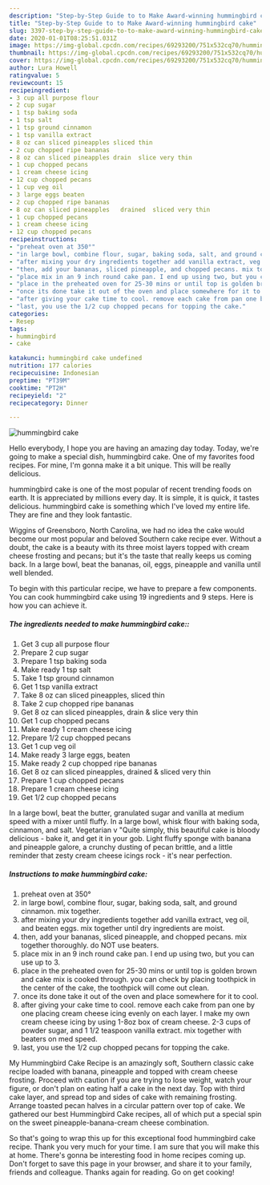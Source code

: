 ```yaml
---
description: "Step-by-Step Guide to to Make Award-winning hummingbird cake"
title: "Step-by-Step Guide to to Make Award-winning hummingbird cake"
slug: 3397-step-by-step-guide-to-to-make-award-winning-hummingbird-cake
date: 2020-01-01T08:25:51.031Z
image: https://img-global.cpcdn.com/recipes/69293200/751x532cq70/hummingbird-cake-recipe-main-photo.jpg
thumbnail: https://img-global.cpcdn.com/recipes/69293200/751x532cq70/hummingbird-cake-recipe-main-photo.jpg
cover: https://img-global.cpcdn.com/recipes/69293200/751x532cq70/hummingbird-cake-recipe-main-photo.jpg
author: Lura Howell
ratingvalue: 5
reviewcount: 15
recipeingredient:
- 3 cup all purpose flour
- 2 cup sugar
- 1 tsp baking soda
- 1 tsp salt
- 1 tsp ground cinnamon
- 1 tsp vanilla extract
- 8 oz can sliced pineapples sliced thin
- 2 cup chopped ripe bananas
- 8 oz can sliced pineapples drain  slice very thin
- 1 cup chopped pecans
- 1 cream cheese icing
- 12 cup chopped pecans
- 1 cup veg oil
- 3 large eggs beaten
- 2 cup chopped ripe bananas
- 8 oz can sliced pineapples   drained  sliced very thin
- 1 cup chopped pecans
- 1 cream cheese icing
- 12 cup chopped pecans
recipeinstructions:
- "preheat oven at 350°"
- "in large bowl, combine flour, sugar, baking soda, salt, and ground cinnamon. mix together."
- "after mixing your dry ingredients together add vanilla extract, veg oil, and beaten eggs. mix together until dry ingredients are moist."
- "then, add your bananas, sliced pineapple, and chopped pecans. mix together thoroughly. do NOT use beaters."
- "place mix in an 9 inch round cake pan. I end up using two, but you can use up to 3."
- "place in the preheated oven for 25-30 mins or until top is golden brown and cake mix is cooked through. you can check by placing toothpick in the center of the cake, the toothpick will come out clean."
- "once its done take it out of the oven and place somewhere for it to cool."
- "after giving your cake time to cool. remove each cake from pan one by one placing cream cheese icing evenly on each layer. I make my own cream cheese icing by using 1-8oz box of cream cheese. 2-3 cups of powder sugar, and 1 1/2 teaspoon vanilla extract. mix together with beaters on med speed."
- "last, you use the 1/2 cup chopped pecans for topping the cake."
categories:
- Resep
tags:
- hummingbird
- cake

katakunci: hummingbird cake undefined
nutrition: 177 calories
recipecuisine: Indonesian
preptime: "PT39M"
cooktime: "PT2H"
recipeyield: "2"
recipecategory: Dinner

---
```



![hummingbird cake](https://img-global.cpcdn.com/recipes/69293200/751x532cq70/hummingbird-cake-recipe-main-photo.jpg)

Hello everybody, I hope you are having an amazing day today. Today, we're going to make a special dish, hummingbird cake. One of my favorites food recipes. For mine, I'm gonna make it a bit unique. This will be really delicious.

hummingbird cake is one of the most popular of recent trending foods on earth. It is appreciated by millions every day. It is simple, it is quick, it tastes delicious. hummingbird cake is something which I've loved my entire life. They are fine and they look fantastic.

Wiggins of Greensboro, North Carolina, we had no idea the cake would become our most popular and beloved Southern cake recipe ever. Without a doubt, the cake is a beauty with its three moist layers topped with cream cheese frosting and pecans; but it&#39;s the taste that really keeps us coming back. In a large bowl, beat the bananas, oil, eggs, pineapple and vanilla until well blended.


To begin with this particular recipe, we have to prepare a few components. You can cook hummingbird cake using 19 ingredients and 9 steps. Here is how you can achieve it.

##### The ingredients needed to make hummingbird cake::

1. Get 3 cup all purpose flour
1. Prepare 2 cup sugar
1. Prepare 1 tsp baking soda
1. Make ready 1 tsp salt
1. Take 1 tsp ground cinnamon
1. Get 1 tsp vanilla extract
1. Take 8 oz can sliced pineapples, sliced thin
1. Take 2 cup chopped ripe bananas
1. Get 8 oz can sliced pineapples, drain &amp; slice very thin
1. Get 1 cup chopped pecans
1. Make ready 1 cream cheese icing
1. Prepare 1/2 cup chopped pecans
1. Get 1 cup veg oil
1. Make ready 3 large eggs, beaten
1. Make ready 2 cup chopped ripe bananas
1. Get 8 oz can sliced pineapples,   drained &amp; sliced very thin
1. Prepare 1 cup chopped pecans
1. Prepare 1 cream cheese icing
1. Get 1/2 cup chopped pecans


In a large bowl, beat the butter, granulated sugar and vanilla at medium speed with a mixer until fluffy. In a large bowl, whisk flour with baking soda, cinnamon, and salt. Vegetarian v &#34;Quite simply, this beautiful cake is bloody delicious - bake it, and get it in your gob. Light fluffy sponge with banana and pineapple galore, a crunchy dusting of pecan brittle, and a little reminder that zesty cream cheese icings rock - it&#39;s near perfection. 

##### Instructions to make hummingbird cake:

1. preheat oven at 350°
1. in large bowl, combine flour, sugar, baking soda, salt, and ground cinnamon. mix together.
1. after mixing your dry ingredients together add vanilla extract, veg oil, and beaten eggs. mix together until dry ingredients are moist.
1. then, add your bananas, sliced pineapple, and chopped pecans. mix together thoroughly. do NOT use beaters.
1. place mix in an 9 inch round cake pan. I end up using two, but you can use up to 3.
1. place in the preheated oven for 25-30 mins or until top is golden brown and cake mix is cooked through. you can check by placing toothpick in the center of the cake, the toothpick will come out clean.
1. once its done take it out of the oven and place somewhere for it to cool.
1. after giving your cake time to cool. remove each cake from pan one by one placing cream cheese icing evenly on each layer. I make my own cream cheese icing by using 1-8oz box of cream cheese. 2-3 cups of powder sugar, and 1 1/2 teaspoon vanilla extract. mix together with beaters on med speed.
1. last, you use the 1/2 cup chopped pecans for topping the cake.


My Hummingbird Cake Recipe is an amazingly soft, Southern classic cake recipe loaded with banana, pineapple and topped with cream cheese frosting. Proceed with caution if you are trying to lose weight, watch your figure, or don&#39;t plan on eating half a cake in the next day. Top with third cake layer, and spread top and sides of cake with remaining frosting. Arrange toasted pecan halves in a circular pattern over top of cake. We gathered our best Hummingbird Cake recipes, all of which put a special spin on the sweet pineapple-banana-cream cheese combination. 

So that's going to wrap this up for this exceptional food hummingbird cake recipe. Thank you very much for your time. I am sure that you will make this at home. There's gonna be interesting food in home recipes coming up. Don't forget to save this page in your browser, and share it to your family, friends and colleague. Thanks again for reading. Go on get cooking!
